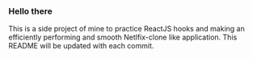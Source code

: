 ### Hello there

This is a side project of mine to practice ReactJS hooks and making an efficiently performing and smooth Netlfix-clone like application.
This README will be updated with each commit.